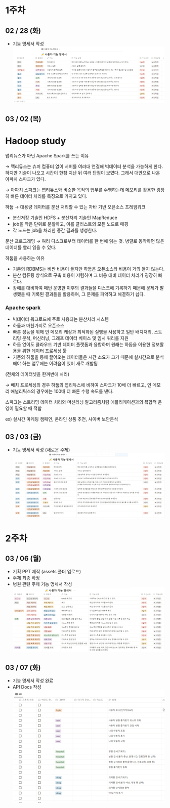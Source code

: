 # 1주차

## 02 / 28 (화)
- 기능 명세서 작성
![image](assets/img.PNG)

## 03 / 02 (목)

# Hadoop study

맵리듀스가 아닌 Apache Spark를 쓰는 이유

→ 맥리듀스는 슈퍼 컴퓨터 없이 서버를 여러대 연결해 빅데이터 분석을 가능하게 한다. 하지만 기술이 나오고 시간이 한참 지난 뒤 여러 단점이 보였다. 그래서 대안으로 나온 아파치 스파크가 있다.

→ 아파치 스파크는 맵리듀스와 비슷한 목적의 업무를 수행하는데 메모리를 활용한 굉장히 빠른 데이터 처리를 특징으로 가지고 있다.

하둡 → 대용량 데이터를 분산 처리할 수 있는 자바 기반 오픈소스 프레임워크

- 분산저장 기술인 HDFS + 분산처리 기술인 MapReduce
- job을 작은 단위로 분할하고, 이를 클러스트의 모든 노드로 매핑
- 각 노드는 job을 처리한 중간 결과를 생성한다.

분산 프로그래밍 → 여러 디스크로부터 데이터를 한 번에 읽는 것. 병렬로 동작하면 많은 데이터를 빨리 읽을 수 있다.


하둡을 사용하는 이유

- 기존의 RDBMS는 비싼 비용이 들지만 하둡은 오픈소스라 비용이 거의 들지 않는다.
- 분산 컴퓨팅 방식으로 구축 비용이 저렴하며 그 비용 대비 데이터 처리가 굉장히 빠르다.
- 장애를 대비하여 매번 운영한 이후의 결과들을 디스크에 기록하기 때문에 문제가 발생했을 때 기록된 결과들을 활용하여, 그 문제를 파악하고 해결하기 쉽다.

### Apache spark

- 빅데이터 워크로드에 주로 사용되는 분산처리 시스템
- 하둡과 마찬가지로 오픈소스
- 빠른 성능을 위해 인 메모리 캐싱과 최적화된 실행을 사용하고 일반 배치처리, 스트리밍 분석, 머신러닝, 그래프 데이터 베이스 및 임시 쿼리를 지원
- 하둡 없이도 클라우드 기반 데이터 플랫폼과 융합하며 원래는 하둡을 이용한 정보활용을 위한 데이터 프로세싱 툴
- 기존의 하둡을 통해 끌어오는 데이터들은 시간 소요가 크기 때문에 실시간으로 분석해야 하는 업무에는 어려움이 있어 새로 개발됨

(전체의 데이터셋을 한꺼번에 처리)

→ 배치 프로세싱의 경우 하둡의 맵리듀스에 비하여 스파크가 10배 더 빠르고, 인 메모리 애널리틱스의 경우에는 100배 더 빠른 수행 속도를 낸다.

스파크는 스트리밍 데이터 처리와 머신러닝 알고리즘처럼 애플리케이션과의 복합적 운영이 필요할 때 적합

ex) 실시간 마케팅 캠페인, 온라인 상품 추천, 사이버 보안분석


## 03 / 03 (금)
- 기능 명세서 작성 (새로운 주제)
![image](assets/title.PNG)


# 2주차

## 03 / 06 (월)
- 기획 PPT 제작 (assets 폴더 업로드)
- 주제 최종 확정
- 병원 관련 주제 기능 명세서 작성
![image](assets/img2.PNG)

## 03 / 07 (화)
- 기능 명세서 작성 완료
- API Docs 작성
![image](assets/api.PNG)